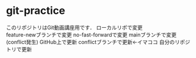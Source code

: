 # git-practice
このリポジトリはGit動画講座用です．
ローカルリポで変更  
feature-newブランチで変更
no-fast-forwardで変更
mainブランチで変更(conflict発生)
GitHub上で更新
conflictブランチで更新←イマココ
自分のリポジトリで更新